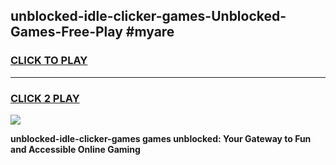 
## unblocked-idle-clicker-games-Unblocked-Games-Free-Play #myare
<h3>
<a href="https://us.freeplayer.one?title=unblocked-idle-clicker-games&ref=9M">CLICK TO PLAY</a></h3>
<hr>

<h3>
<a href="https://us.freeplayer.one?title=unblocked-idle-clicker-games&ref=9M">CLICK 2 PLAY</a>
  
</h3>

<a href="https://us.freeplayer.one?title=unblocked-idle-clicker-games&ref=9M"><img src="https://clearcache.store/games.png"></a>


**unblocked-idle-clicker-games games unblocked: Your Gateway to Fun and Accessible Online Gaming**
